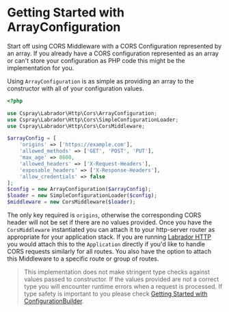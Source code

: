 # Getting Started with ArrayConfiguration

Start off using CORS Middleware with a CORS Configuration represented by an array. If you already have a CORS
configuration represented as an array or can't store your configuration as PHP code this might be the implementation
for you.

Using `ArrayConfiguration` is as simple as providing an array to the constructor with all of your configuration values.

```php
<?php

use Cspray\Labrador\Http\Cors\ArrayConfiguration;
use Cspray\Labrador\Http\Cors\SimpleConfigurationLoader;
use Cspray\Labrador\Http\Cors\CorsMiddleware;

$arrayConfig = [
    'origins' => ['https://example.com'],
    'allowed_methods' => ['GET', 'POST', 'PUT'],
    'max_age' => 8600,
    'allowed_headers' => ['X-Request-Headers'],
    'exposable_headers' => ['X-Response-Headers'],
    'allow_credentials' => false
];
$config = new ArrayConfiguration($arrayConfig);
$loader = new SimpleConfigurationLoader($config);
$middleware = new CorsMiddleware($loader);
```

The only key required is `origins`, otherwise the corresponding CORS header will not be set if 
there are no values provided. Once you have the `CorsMiddleware` instantiated you can attach it to your http-server 
router as appropriate for your application stack. If you are running [Labrador HTTP](https://github.com/labrador-kennel/http) 
you would attach this to the `Application` directly if you'd like to handle CORS requests similarly for all routes. You 
also have the option to attach this Middleware to a specific route or group of routes.

> This implementation does not make stringent type checks against values passed to constructor. If the values 
> provided are not a correct type you will encounter runtime errors when a request is processed. If type safety 
> is important to you please check [Getting Started with ConfigurationBuilder](/docs/http-cors/tutorials/getting-started-with-configurationbuilder).
